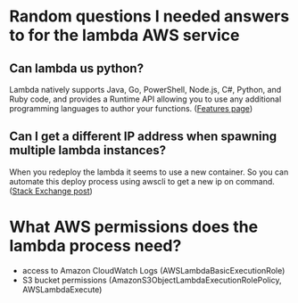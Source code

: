 # Random questions I needed answers to for the lambda AWS service

## Can lambda us python?

Lambda natively supports Java, Go, PowerShell, Node.js, C#, Python, and Ruby code, and provides a Runtime API allowing you to use any additional programming languages to author your functions. ([Features page](https://aws.amazon.com/lambda/features/))


## Can I get a different IP address when spawning multiple lambda instances?

When you redeploy the lambda it seems to use a new container. So you can automate this deploy process using awscli to get a new ip on command.
([Stack Exchange post](https://stackoverflow.com/a/65223847/16660792))


# What AWS permissions does the lambda process need?

- access to Amazon CloudWatch Logs (AWSLambdaBasicExecutionRole)
- S3 bucket permissions (AmazonS3ObjectLambdaExecutionRolePolicy, AWSLambdaExecute)

